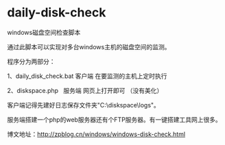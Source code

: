 # daily-disk-check

windows磁盘空间检查脚本

通过此脚本可以实现对多台windows主机的磁盘空间的监测。

程序分为两部分：

1、daily_disk_check.bat   客户端   在要监测的主机上定时执行

2、diskspace.php   服务端  网页上打开即可 （没有美化）

客户端记得先建好日志保存文件夹"C:\diskspace\logs"。

服务端搭建一个php的web服务器还有个FTP服务器。有一键搭建工具网上很多。

博文地址：http://zpblog.cn/windows/windows-disk-check.html
